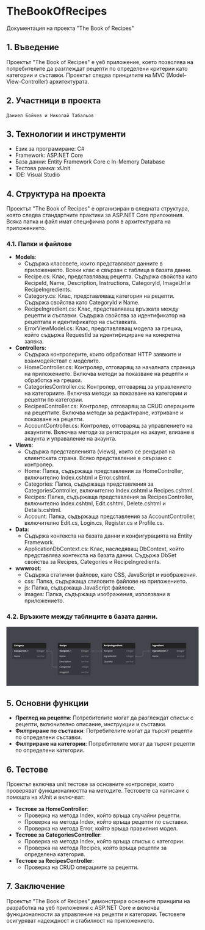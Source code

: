 # TheBookOfRecipes
Документация на проекта "The Book of Recipes"
## 1. Въведение
Проектът "The Book of Recipes" е уеб приложение, което позволява на потребителите да разглеждат рецепти по определени критерии като категории и съставки. Проектът следва принципите на MVC (Model-View-Controller) архитектурата.
## 2. Участници в проекта
	Даниел Бойчев и Николай Табальов
## 3. Технологии и инструменти
  *	Език за програмиране: C#  
  *	Framework: ASP.NET Core  
  *	База данни: Entity Framework Core с In-Memory Database  
  *	Тестова рамка: xUnit  
  *	IDE: Visual Studio  
## 4. Структура на проекта
Проектът "The Book of Recipes" е организиран в следната структура, която следва стандартните практики за ASP.NET Core приложения. Всяка папка и файл имат специфична роля в архитектурата на приложението.
### 4.1. Папки и файлове
  * **Models**:
    *	Съдържа класовете, които представляват данните в приложението. Всеки клас е свързан с таблица в базата данни.  
    *	Recipe.cs: Клас, представляващ рецепта. Съдържа свойства като RecipeId, Name, Description, Instructions, CategoryId, ImageUrl и RecipeIngredients.  
    *	Category.cs: Клас, представляващ категория на рецепти. Съдържа свойства като CategoryId и Name.  
    *	RecipeIngredient.cs: Клас, представляващ връзката между рецепти и съставки. Съдържа свойства за идентификатор на рецептата и идентификатор на съставката.  
    *	ErrorViewModel.cs: Клас, представляващ модела за грешка, който съдържа RequestId за идентифициране на конкретна заявка.  
  *	**Controllers**:  
    *	Съдържа контролерите, които обработват HTTP заявките и взаимодействат с моделите.  
    *	HomeController.cs: Контролер, отговарящ за началната страница на приложението. Включва методи за показване на рецепти и обработка на грешки.  
    *	CategoriesController.cs: Контролер, отговарящ за управлението на категориите. Включва методи за показване на категории и рецепти по категории.  
    *	RecipesController.cs: Контролер, отговарящ за CRUD операциите на рецептите. Включва методи за редактиране, изтриване и показване на рецепти.  
    *	AccountController.cs: Контролер, отговарящ за управлението на акаунтите. Включва методи за регистрация на акаунт, влизане в акаунта и управаление на акаунта.  
  *	**Views**:  
    *	Съдържа представленията (views), които се рендират на клиентската страна. Всяко представление е свързано с контролер.  
    *	Home: Папка, съдържаща представления за HomeController, включително Index.cshtml и Error.cshtml.  
    *	Categories: Папка, съдържаща представления за CategoriesController, включително Index.cshtml и Recipes.cshtml.  
    *	Recipes: Папка, съдържаща представления за RecipesController, включително Index.cshtml, Edit.cshtml, Delete.cshtml и Details.cshtml.  
    *	Account: Папка, съдържаща представления за AccountController, включително Edit.cs, Login.cs, Register.cs и
  Profile.cs.  
  *	**Data**:  
    *	Съдържа контекста на базата данни и конфигурацията на Entity Framework.  
    *	ApplicationDbContext.cs: Клас, наследяващ DbContext, който представлява контекста на базата данни. Съдържа DbSet свойства за Recipes, Categories и RecipeIngredients.  
  *	**wwwroot**:  
    *	Съдържа статични файлове, като CSS, JavaScript и изображения.  
    *	css: Папка, съдържаща стиловите файлове на приложението.  
    *	js: Папка, съдържаща JavaScript файлове.  
    *	images: Папка, съдържаща изображения, използвани в приложението.  
### 4.2. Връзките между таблиците в базата данни.
 ![alt text](https://github.com/DaniDagami/TheBookOfRecipes/blob/main/databaseDesign.png)
## 5. Основни функции
  *	**Преглед на рецепти**: Потребителите могат да разглеждат списък с рецепти, включително описание, инструкции и съставки.  
  *	**Филтриране по съставки**: Потребителите могат да търсят рецепти по определени съставки.    
  *	**Филтриране на категории**: Потребителите могат да търсят рецепти по определени категории.  
## 6. Тестове
  Проектът включва unit тестове за основните контролери, които проверяват функционалността на методите. Тестовете са написани с помощта на xUnit и включват:  
  *	**Тестове за HomeController**:  
    *	Проверка на метода Index, който връща случайни рецепти.  
    *	Проверка на метода Index, който връща рецепти по съставки.  
    *	Проверка на метода Error, който връща правилния модел.  
  *	**Тестове за CategoriesController**:  
    *	Проверка на метода Index, който връща списък с категории.  
    *	Проверка на метода Recipes, който връща рецепти за определена категория.  
  *	**Тестове за RecipesController**:  
    *	Проверка на CRUD операциите за рецепти.  
## 7. Заключение
Проектът "The Book of Recipes" демонстрира основните принципи на разработка на уеб приложения с ASP.NET Core и включва функционалности за управление на рецепти и категории. Тестовете осигуряват надеждност и стабилност на приложението.

